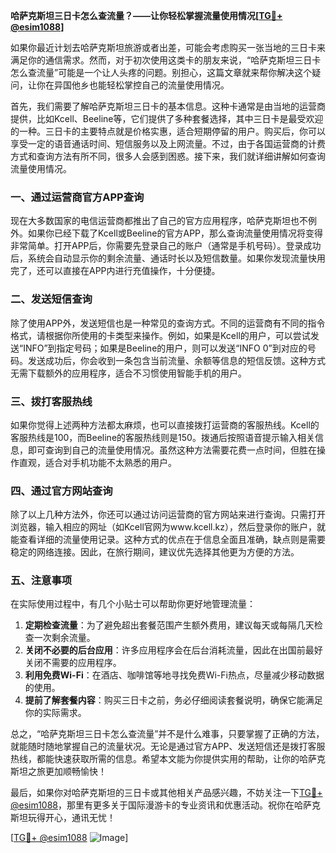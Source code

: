 **哈萨克斯坦三日卡怎么查流量？——让你轻松掌握流量使用情况[[TG💪+ @esim1088](https://t.me/s/esim1088)]**

如果你最近计划去哈萨克斯坦旅游或者出差，可能会考虑购买一张当地的三日卡来满足你的通信需求。然而，对于初次使用这类卡的朋友来说，“哈萨克斯坦三日卡怎么查流量”可能是一个让人头疼的问题。别担心，这篇文章就来帮你解决这个疑问，让你在异国他乡也能轻松掌控自己的流量使用情况。

首先，我们需要了解哈萨克斯坦三日卡的基本信息。这种卡通常是由当地的运营商提供，比如Kcell、Beeline等，它们提供了多种套餐选择，其中三日卡是最受欢迎的一种。三日卡的主要特点就是价格实惠，适合短期停留的用户。购买后，你可以享受一定的语音通话时间、短信服务以及上网流量。不过，由于各国运营商的计费方式和查询方法有所不同，很多人会感到困惑。接下来，我们就详细讲解如何查询流量使用情况。

### 一、通过运营商官方APP查询

现在大多数国家的电信运营商都推出了自己的官方应用程序，哈萨克斯坦也不例外。如果你已经下载了Kcell或Beeline的官方APP，那么查询流量使用情况将变得非常简单。打开APP后，你需要先登录自己的账户（通常是手机号码）。登录成功后，系统会自动显示你的剩余流量、通话时长以及短信数量。如果你发现流量快用完了，还可以直接在APP内进行充值操作，十分便捷。

### 二、发送短信查询

除了使用APP外，发送短信也是一种常见的查询方式。不同的运营商有不同的指令格式，请根据你所使用的卡类型来操作。例如，如果是Kcell的用户，可以尝试发送“INFO”到指定号码；如果是Beeline的用户，则可以发送“INFO 0”到对应的号码。发送成功后，你会收到一条包含当前流量、余额等信息的短信反馈。这种方式无需下载额外的应用程序，适合不习惯使用智能手机的用户。

### 三、拨打客服热线

如果你觉得上述两种方法都太麻烦，也可以直接拨打运营商的客服热线。Kcell的客服热线是100，而Beeline的客服热线则是150。拨通后按照语音提示输入相关信息，即可查询到自己的流量使用情况。虽然这种方法需要花费一点时间，但胜在操作直观，适合对手机功能不太熟悉的用户。

### 四、通过官方网站查询

除了以上几种方法外，你还可以通过访问运营商的官方网站来进行查询。只需打开浏览器，输入相应的网址（如Kcell官网为www.kcell.kz），然后登录你的账户，就能查看详细的流量使用记录。这种方式的优点在于信息全面且准确，缺点则是需要稳定的网络连接。因此，在旅行期间，建议优先选择其他更为方便的方法。

### 五、注意事项

在实际使用过程中，有几个小贴士可以帮助你更好地管理流量：

1. **定期检查流量**：为了避免超出套餐范围产生额外费用，建议每天或每隔几天检查一次剩余流量。
2. **关闭不必要的后台应用**：许多应用程序会在后台消耗流量，因此在出国前最好关闭不需要的应用程序。
3. **利用免费Wi-Fi**：在酒店、咖啡馆等地寻找免费Wi-Fi热点，尽量减少移动数据的使用。
4. **提前了解套餐内容**：购买三日卡之前，务必仔细阅读套餐说明，确保它能满足你的实际需求。

总之，“哈萨克斯坦三日卡怎么查流量”并不是什么难事，只要掌握了正确的方法，就能随时随地掌握自己的流量状况。无论是通过官方APP、发送短信还是拨打客服热线，都能快速获取所需的信息。希望本文能为你提供实用的帮助，让你的哈萨克斯坦之旅更加顺畅愉快！

最后，如果你对哈萨克斯坦的三日卡或其他相关产品感兴趣，不妨关注一下[TG💪+ @esim1088](https://t.me/s/esim1088)，那里有更多关于国际漫游卡的专业资讯和优惠活动。祝你在哈萨克斯坦玩得开心，通讯无忧！

[[TG💪+ @esim1088](https://t.me/s/esim1088) ![Image](https://i.postimg.cc/4NQfJmqS/Snipaste-2025-05-13-00-14-12.png)]